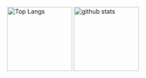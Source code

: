 <p align="left"> 
  <img alt="Top Langs" height="150px" src="https://github-readme-stats.vercel.app/api/top-langs/?username=yuuki00682200&layout=compact&count_private=true&show_icons=true&theme=onedark" />
  <img alt="github stats" height="150px" src="https://github-readme-stats.vercel.app/api?username=yuuki00682200&count_private=true&show_icons=true&show_icons=true&theme=onedark" />
</p>

